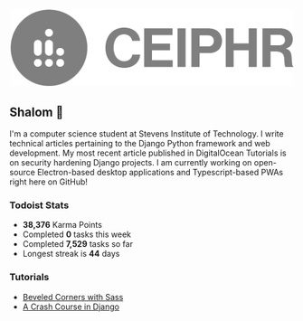 
<h3 align="center">
  <a href="https://www.ceiphr.com/">
    <img width="500px" alt="Profile Logo" src="readme-banner.png">
  </a>
</h3>

## Shalom 👋<!--<a href="https://youtu.be/phIWJsqk7_o"> <img height="24px" src="wave.gif" /> </a>-->

I'm a computer science student at Stevens Institute of Technology. I write technical articles pertaining to the Django Python framework and web development. My most recent article published in DigitalOcean Tutorials is on security hardening Django projects. I am currently working on open-source Electron-based desktop applications and Typescript-based PWAs right here on GitHub!

<!--<a href="https://github.com/ceiphr?tab=repositories&type=source">
  <img alt="Language Stats" src="https://github-readme-stats.vercel.app/api/top-langs/?username=ceiphr&count_private=true&hide=html&layout=compact&theme=dark&hide_border=true&hide_title=true&bg_color=0d1117">
</a>-->

### Todoist Stats
<!-- TODO-IST:START -->
-  **38,376** Karma Points           
-  Completed **0** tasks this week           
-  Completed **7,529** tasks so far           
-  Longest streak is **44** days
<!-- TODO-IST:END -->

### Tutorials
<!-- BLOG-POST-LIST:START -->
- [Beveled Corners with Sass](https://ceiphr.com/beveled-corners-with-sass/)
- [A Crash Course in Django](https://ceiphr.com/a-crash-course-in-django/)
<!-- BLOG-POST-LIST:END -->
